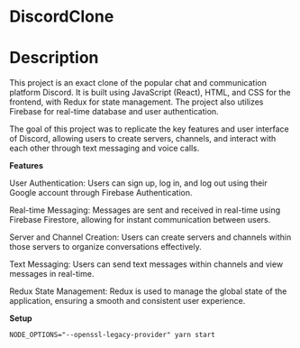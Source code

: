 # DiscordClone



# Description 
    
This project is an exact clone of the popular chat and communication platform Discord. It is built using JavaScript (React), HTML, and CSS for the frontend, with Redux for state management. The project also utilizes Firebase for real-time database and user authentication.

The goal of this project was to replicate the key features and user interface of Discord, allowing users to create servers, channels, and interact with each other through text messaging and voice calls.



**Features**     
    
User Authentication: Users can sign up, log in, and log out using their Google account through Firebase Authentication.

Real-time Messaging: Messages are sent and received in real-time using Firebase Firestore, allowing for instant communication between users.

Server and Channel Creation: Users can create servers and channels within those servers to organize conversations effectively.

Text Messaging: Users can send text messages within channels and view messages in real-time.

Redux State Management: Redux is used to manage the global state of the application, ensuring a smooth and consistent user experience.

**Setup**
    

```markdown
NODE_OPTIONS="--openssl-legacy-provider" yarn start

